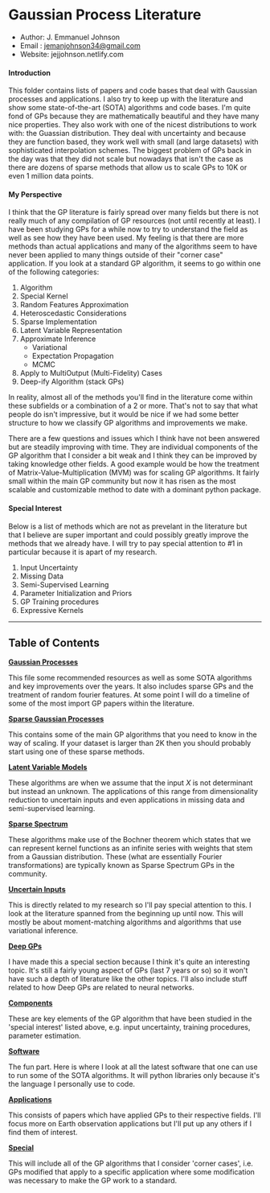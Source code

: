 # Gaussian Process Literature

* Author: J. Emmanuel Johnson
* Email : jemanjohnson34@gmail.com
* Website: jejjohnson.netlify.com

#### Introduction 

This folder contains lists of papers and code bases that deal with Gaussian processes and applications. I also try to keep up with the literature and show some state-of-the-art (SOTA) algorithms and code bases. I'm quite fond of GPs because they are mathematically beautiful and they have many nice properties. They also work with one of the nicest distributions to work with: the Guassian distribution. They deal with uncertainty and because they are function based, they work well with small (and large datasets) with sophisticated interpolation schemes. The biggest problem of GPs back in the day was that they did not scale but nowadays that isn't the case as there are dozens of sparse methods that allow us to scale GPs to 10K or even 1 million data points.

#### My Perspective

I think that the GP literature is fairly spread over many fields but there is not really much of any compilation of GP resources (not until recently at least). I have been studying GPs for a while now to try to understand the field as well as see how they have been used. My feeling is that there are more methods than actual applications and many of the algorithms seem to have never been applied to many things outside of their "corner case" application. If you look at a standard GP algorithm, it seems to go within one of the following categories:

1. Algorithm
2. Special Kernel
3. Random Features Approximation
4. Heteroscedastic Considerations
5. Sparse Implementation
6. Latent Variable Representation
7. Approximate Inference
   * Variational
   * Expectation Propagation
   * MCMC
8. Apply to MultiOutput (Multi-Fidelity) Cases
9. Deep-ify Algorithm (stack GPs)

In reality, almost all of the methods you'll find in the literature come within these subfields or a combination of a 2 or more. That's not to say that what people do isn't impressive, but it would be nice if we had some better structure to how we classify GP algorithms and improvements we make.

There are a few questions and issues which I think have not been answered but are steadily improving with time. They are individual components of the GP algorithm that I consider a bit weak and I think they can be improved by taking knowledge other fields. A good example would be how the treatment of Matrix-Value-Multiplication (MVM) was for scaling GP algorithms. It fairly small within the main GP community but now it has risen as the most scalable and customizable method to date with a dominant python package. 

#### Special Interest 

Below is a list of methods which are not as prevelant in the literature but that I believe are super important and could possibly greatly improve the methods that we already have. I will try to pay special attention to #1 in particular because it is apart of my research.

1. Input Uncertainty
2. Missing Data
3. Semi-Supervised Learning
4. Parameter Initialization and Priors
5. GP Training procedures
6. Expressive Kernels

---
## Table of Contents

**[Gaussian Processes](gps.md)**

This file some recommended resources as well as some SOTA algorithms and key improvements over the years. It also includes sparse GPs and the treatment of random fourier features. At some point I will do a timeline of some of the most import GP papers within the literature. 

**[Sparse Gaussian Processes](sparse_gps.md)**

This contains some of the main GP algorithms that you need to know in the way of scaling. If your dataset is larger than 2K then you should probably start using one of these sparse methods.

**[Latent Variable Models](latent_variable.md)**

These algorithms are when we assume that the input $X$ is not determinant but instead an unknown. The applications of this range from dimensionality reduction to uncertain inputs and even applications in missing data and semi-supervised learning.

**[Sparse Spectrum](fourier.md)**

These algorithms make use of the Bochner theorem which states that we can represent kernel functions as an infinite series with weights that stem from a Gaussian distribution. These (what are essentially Fourier transformations) are typically known as Sparse Spectrum GPs in the community.

**[Uncertain Inputs](uncertain.md)**

This is directly related to my research so I'll pay special attention to this. I look at the literature spanned from the beginning up until now. This will mostly be about moment-matching algorithms and algorithms that use variational inference.

**[Deep GPs](deep_gps.md)**

I have made this a special section because I think it's quite an interesting topic. It's still a fairly young aspect of GPs (last 7 years or so) so it won't have such a depth of literature like the other topics. I'll also include stuff related to how Deep GPs are related to neural networks.

**[Components](components.md)**

These are key elements of the GP algorithm that have been studied in the 'special interest' listed above, e.g. input uncertainty, training procedures, parameter estimation.

**[Software](software.md)**

The fun part. Here is where I look at all the latest software that one can use to run some of the SOTA algorithms. It will python libraries only because it's the language I personally use to code.  


**[Applications](applications.md)**

This consists of papers which have applied GPs to their respective fields. I'll focus more on Earth observation applications but I'll put up any others if I find them of interest.

**[Special](special.md)**

This will include all of the GP algorithms that I consider 'corner cases', i.e. GPs modified that apply to a specific application where some modification was necessary to make the GP work to a standard. 